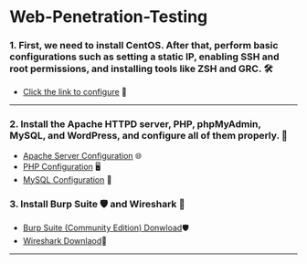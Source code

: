 # Web-Penetration-Testing

### 1. First, we need to install CentOS. After that, perform basic configurations such as setting a static IP, enabling SSH and root permissions, and installing tools like ZSH and GRC. 🛠️

* [Click the link to configure](https://github.com/nikhilpatidar01/Linux-Server/blob/Master/Debian%2012%20Setup%20Guide.md#debian-12-setup-guide) 📂

---

### 2. Install the Apache HTTPD server, PHP, phpMyAdmin, MySQL, and WordPress, and configure all of them properly. 🔧

* [Apache Server Configuration](https://github.com/nikhilpatidar01/Linux-Server/blob/Master/Apache%20Web%20Server/CentOS/Apache%20Web%20Server/2.%20PHP%2C%20MySQL%2C%20Wordpress%20Installation%20and%20Configurartion/1.%20Apache%20Web%20Server%20Binding%20IP%2C%20Port%2C%20Domain%20Name%2C%20SSL%20/1.%20Apache%20Web%20Server%20Setup%20and%20Configuration.md#apache-web-server-setup-and-configuration) 🌐
* [PHP Configuration](https://github.com/nikhilpatidar01/Linux-Server/blob/Master/Apache%20Web%20Server/CentOS/Apache%20Web%20Server/2.%20PHP%2C%20MySQL%2C%20Wordpress%20Installation%20and%20Configurartion/2.%20PHP%2C%20MySQL%2C%20Wordpress%20Installation%20and%20Configuration/1.%20PHP%20Installation%20in%20Centos.md#what-is-php) 🖥️
* [MySQL Configuration](https://github.com/nikhilpatidar01/Linux-Server/blob/Master/Apache%20Web%20Server/CentOS/Apache%20Web%20Server/2.%20PHP%2C%20MySQL%2C%20Wordpress%20Installation%20and%20Configurartion/2.%20PHP%2C%20MySQL%2C%20Wordpress%20Installation%20and%20Configuration/2.%20MySQL%20Installation%20and%20Configuration%20in%20Centos.md#what-is-mysql) 💾

### 3. Install Burp Suite 🛡️ and Wireshark 🐬

* [Burp Suite (Community Edition) Donwload](https://portswigger.net/burp)🛡️
* [Wireshark Downlaod](https://www.wireshark.org/download.html)🐬
---

